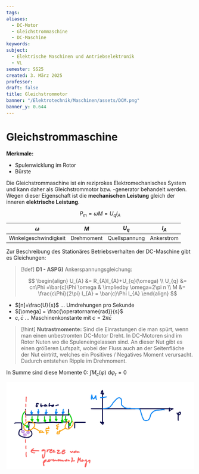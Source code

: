 ```yaml
---
tags: 
aliases:
  - DC-Motor
  - Gleichstrommaschine
  - DC-Maschine
keywords: 
subject:
  - Elektrische Maschinen und Antriebselektronik
  - VL
semester: SS25
created: 3. März 2025
professor: 
draft: false
title: Gleichstrommotor
banner: "/Elektrotechnik/Maschinen/assets/DCM.png"
banner_y: 0.644
---
```

 

# Gleichstrommaschine

**Merkmale:**

- Spulenwicklung im Rotor
- Bürste


Die Gleichstrommaschine ist ein reziprokes Elektromechanisches System und kann daher als Gleichstrommotor bzw. -generator behandelt werden. Wegen dieser Eigenschaft ist die **mechanischen Leistung** gleich der inneren **elektrische Leistung**.

$$ P_{m} = \omega M=U_{q}I_{A} $$

|       $\omega$        | $M$        | $U_{q}$       | $I_{A}$    |
| :-------------------: | :--------: | :-----------: | :--------: |
| Winkelgeschwindigkeit | Drehmoment | Quellspannung | Ankerstrom |

Zur Beschreibung des Stationäres Betriebsverhalten der DC-Maschine gibt es Gleichungen:

> [!def] **D1 - ASPG)** Ankerspannungsgleichung:
> 
> $$
> \begin{align}
> U_{A} &= R_{A}I_{A}+U_{q}(\omega) \\
> U_{q} &= cn\Phi =\bar{c}\Phi \omega & \impliedby \omega=2\pi n \\
> M &= \frac{c\Phi}{2\pi} I_{A} = \bar{c}\Phi I_{A}
> \end{align} 
> $$


- $[n]=\frac{U}{s}$ ... Umdrehungen pro Sekunde
- $[\omega] = \frac{\operatorname{rad}}{s}$
- $c, \bar{c}$ ... Maschinenkonstante mit $c = 2\pi \bar{c}$

> [!hint] **Nutrastmomente:** Sind die Einrastungen die man spürt, wenn man einen unbestromten DC-Motor Dreht.
> In DC-Motoren sind im Rotor Nuten wo die Spuleneingelassen sind. An dieser Nut gibt es einen größeren Lufspalt, wobei der Fluss auch an der Seitenfläche der Nut eintritt, welches ein Positives / Negatives Moment verursacht. Dadurch entstehen Ripple im Drehmoment. 

In Summe sind diese Momente $0$: $\int M_{c}(\varphi) \mathrm{~d}\varphi_{r}=0$

![invert_dark](assets/Nutrasten.png)